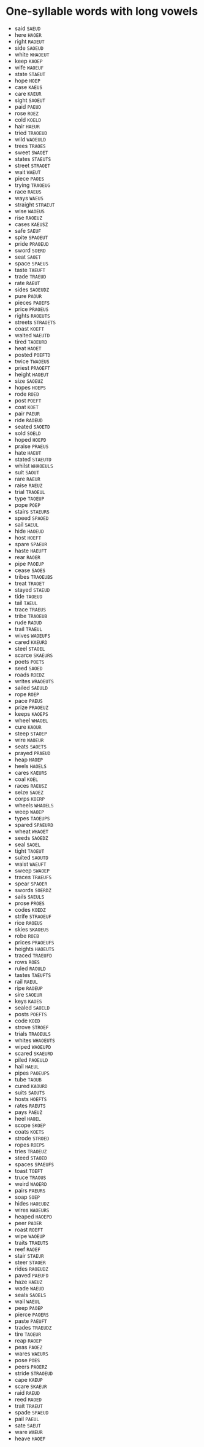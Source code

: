 # One-syllable words with long vowels

* said `SAEUD`
* here `HAOER`
* right `RAOEUT`
* side `SAOEUD`
* white `WHAOEUT`
* keep `KAOEP`
* wife `WAOEUF`
* state `STAEUT`
* hope `HOEP`
* case `KAEUS`
* care `KAEUR`
* sight `SAOEUT`
* paid `PAEUD`
* rose `ROEZ`
* cold `KOELD`
* hair `HAEUR`
* tried `TRAOEUD`
* wild `WAOEULD`
* trees `TRAOES`
* sweet `SWAOET`
* states `STAEUTS`
* street `STRAOET`
* wait `WAEUT`
* piece `PAOES`
* trying `TRAOEUG`
* race `RAEUS`
* ways `WAEUS`
* straight `STRAEUT`
* wise `WAOEUS`
* rise `RAOEUZ`
* cases `KAEUSZ`
* safe `SAEUF`
* spite `SPAOEUT`
* pride `PRAOEUD`
* sword `SOERD`
* seat `SAOET`
* space `SPAEUS`
* taste `TAEUFT`
* trade `TRAEUD`
* rate `RAEUT`
* sides `SAOEUDZ`
* pure `PAOUR`
* pieces `PAOEFS`
* price `PRAOEUS`
* rights `RAOEUTS`
* streets `STRAOETS`
* coast `KOEFT`
* waited `WAEUTD`
* tired `TAOEURD`
* heat `HAOET`
* posted `POEFTD`
* twice `TWAOEUS`
* priest `PRAOEFT`
* height `HAOEUT`
* size `SAOEUZ`
* hopes `HOEPS`
* rode `ROED`
* post `POEFT`
* coat `KOET`
* pair `PAEUR`
* ride `RAOEUD`
* seated `SAOETD`
* sold `SOELD`
* hoped `HOEPD`
* praise `PRAEUS`
* hate `HAEUT`
* stated `STAEUTD`
* whilst `WHAOEULS`
* suit `SAOUT`
* rare `RAEUR`
* raise `RAEUZ`
* trial `TRAOEUL`
* type `TAOEUP`
* pope `POEP`
* stairs `STAEURS`
* speed `SPAOED`
* sail `SAEUL`
* hide `HAOEUD`
* host `HOEFT`
* spare `SPAEUR`
* haste `HAEUFT`
* rear `RAOER`
* pipe `PAOEUP`
* cease `SAOES`
* tribes `TRAOEUBS`
* treat `TRAOET`
* stayed `STAEUD`
* tide `TAOEUD`
* tail `TAEUL`
* trace `TRAEUS`
* tribe `TRAOEUB`
* rude `RAOUD`
* trail `TRAEUL`
* wives `WAOEUFS`
* cared `KAEURD`
* steel `STAOEL`
* scarce `SKAEURS`
* poets `POETS`
* seed `SAOED`
* roads `ROEDZ`
* writes `WRAOEUTS`
* sailed `SAEULD`
* rope `ROEP`
* pace `PAEUS`
* prize `PRAOEUZ`
* keeps `KAOEPS`
* wheel `WHAOEL`
* cure `KAOUR`
* steep `STAOEP`
* wire `WAOEUR`
* seats `SAOETS`
* prayed `PRAEUD`
* heap `HAOEP`
* heels `HAOELS`
* cares `KAEURS`
* coal `KOEL`
* races `RAEUSZ`
* seize `SAOEZ`
* corps `KOERP`
* wheels `WHAOELS`
* weep `WAOEP`
* types `TAOEUPS`
* spared `SPAEURD`
* wheat `WHAOET`
* seeds `SAOEDZ`
* seal `SAOEL`
* tight `TAOEUT`
* suited `SAOUTD`
* waist `WAEUFT`
* sweep `SWAOEP`
* traces `TRAEUFS`
* spear `SPAOER`
* swords `SOERDZ`
* sails `SAEULS`
* prose `PROES`
* codes `KOEDZ`
* strife `STRAOEUF`
* rice `RAOEUS`
* skies `SKAOEUS`
* robe `ROEB`
* prices `PRAOEUFS`
* heights `HAOEUTS`
* traced `TRAEUFD`
* rows `ROES`
* ruled `RAOULD`
* tastes `TAEUFTS`
* rail `RAEUL`
* ripe `RAOEUP`
* sire `SAOEUR`
* keys `KAOES`
* sealed `SAOELD`
* posts `POEFTS`
* code `KOED`
* strove `STROEF`
* trials `TRAOEULS`
* whites `WHAOEUTS`
* wiped `WAOEUPD`
* scared `SKAEURD`
* piled `PAOEULD`
* hail `HAEUL`
* pipes `PAOEUPS`
* tube `TAOUB`
* cured `KAOURD`
* suits `SAOUTS`
* hosts `HOEFTS`
* rates `RAEUTS`
* pays `PAEUZ`
* heel `HAOEL`
* scope `SKOEP`
* coats `KOETS`
* strode `STROED`
* ropes `ROEPS`
* tries `TRAOEUZ`
* steed `STAOED`
* spaces `SPAEUFS`
* toast `TOEFT`
* truce `TRAOUS`
* weird `WAOERD`
* pairs `PAEURS`
* soap `SOEP`
* hides `HAOEUDZ`
* wires `WAOEURS`
* heaped `HAOEPD`
* peer `PAOER`
* roast `ROEFT`
* wipe `WAOEUP`
* traits `TRAEUTS`
* reef `RAOEF`
* stair `STAEUR`
* steer `STAOER`
* rides `RAOEUDZ`
* paved `PAEUFD`
* haze `HAEUZ`
* wade `WAEUD`
* seals `SAOELS`
* wail `WAEUL`
* peep `PAOEP`
* pierce `PAOERS`
* paste `PAEUFT`
* trades `TRAEUDZ`
* tire `TAOEUR`
* reap `RAOEP`
* peas `PAOEZ`
* wares `WAEURS`
* pose `POES`
* peers `PAOERZ`
* stride `STRAOEUD`
* cape `KAEUP`
* scare `SKAEUR`
* raid `RAEUD`
* reed `RAOED`
* trait `TRAEUT`
* spade `SPAEUD`
* pail `PAEUL`
* sate `SAEUT`
* ware `WAEUR`
* heave `HAOEF`

